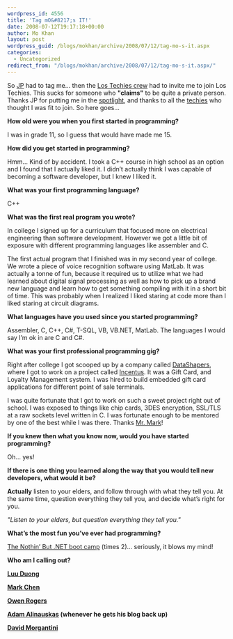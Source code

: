 ```yaml
---
wordpress_id: 4556
title: 'Tag mO&#8217;s IT!'
date: 2008-07-12T19:17:18+00:00
author: Mo Khan
layout: post
wordpress_guid: /blogs/mokhan/archive/2008/07/12/tag-mo-s-it.aspx
categories:
  - Uncategorized
redirect_from: "/blogs/mokhan/archive/2008/07/12/tag-mo-s-it.aspx/"
---
```

So [JP](http://blog.jpboodhoo.com/HowDidIGetStartedInSoftwareDevelopment.aspx) had to tag me&#8230; then the [Los Techies crew](https://lostechies.com/) had to invite me to join Los Techies. This sucks for someone who **"claims"** to be quite a private person. Thanks JP for putting me in the [spotlight](http://mokhan.ca/blog/2007/10/04/The+Spotlight+Theory.aspx), and thanks to all the [techies](https://lostechies.com/blogs/jason_meridth/archive/2008/07/12/lostechies-welcomes-mo-khan.aspx) who thought I was fit to join. So here goes&#8230;

**How old were you when you first started in programming?**

I was in grade 11, so I guess that would have made me 15. 

**How did you get started in programming?**

Hmm&#8230; Kind of by accident. I took a C++ course in high school as an option and I found that I actually liked it. I didn&#8217;t actually think I was capable of becoming a software developer, but I knew I liked it.

**What was your first programming language?**

C++

**What was the first real program you wrote?**

In college I signed up for a curriculum that focused more on electrical engineering than software development. However we got a little bit of exposure with different programming languages like assembler and C.

The first actual program that I finished was in my second year of college. We wrote a piece of voice recognition software using MatLab. It was actually a tonne of fun, because it required us to utilize what we had learned about digital signal processing as well as how to pick up a brand new language and learn how to get something compiling with it in a short bit of time. This was probably when I realized I liked staring at code more than I liked staring at circuit diagrams.

**What languages have you used since you started programming?**

Assembler, C, C++, C#, T-SQL, VB, VB.NET, MatLab. The languages I would say I&#8217;m ok in are C and C#.

**What was your first professional programming gig?**

Right after college I got scooped up by a company called [DataShapers](http://datashapers.com), where I got to work on a project called [Incentus](http://incentus.ca). It was a Gift Card, and Loyalty Management system. I was hired to build embedded gift card applications for different point of sale terminals. 

I was quite fortunate that I got to work on such a sweet project right out of school. I was exposed to things like chip cards, 3DES encryption, SSL/TLS at a raw sockets level written in C. I was fortunate enough to be mentored by one of the best while I was there. Thanks [Mr. Mark](http://dsmarkchen.blogspot.com/)! 

**If you knew then what you know now, would you have started programming?**

Oh&#8230; yes!

**If there is one thing you learned along the way that you would tell new developers, what would it be?**

**Actually** listen to your elders, and follow through with what they tell you. At the same time, question everything they tell you, and decide what&#8217;s right for you.

_"Listen to your elders, but question everything they tell you."_

**What&#8217;s the most fun you&#8217;ve ever had programming?**

[The Nothin&#8217; But .NET boot camp](http://jpboodhoo.com/training.oo) (times 2)&#8230; seriously, it blows my mind!

**Who am I calling out?**

**[Luu Duong](http://luuduong.ca/blog/)**

**[Mark Chen](http://dsmarkchen.blogspot.com/)**

**[Owen Rogers](http://exortech.com/blog/)**

**[Adam Alinauskas](http://streamlinelogic.ca) (whenever he gets his blog back up)**

**[David Morgantini](http://davidmorgantini.blogspot.com/)**